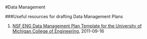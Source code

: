 #Data Management

###Useful resources for drafting Data Management Plans

1. [NSF ENG Data Management Plan Template for the University of Michigan College of Engineering](http://hdl.handle.net/2027.42/86586), 2011-09-16
